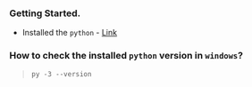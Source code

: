 ### Getting Started.

- Installed the `python` - [Link](https://www.python.org/ "Python Official")

### How to check the installed `python` version in `windows`?

> `py -3 --version`
